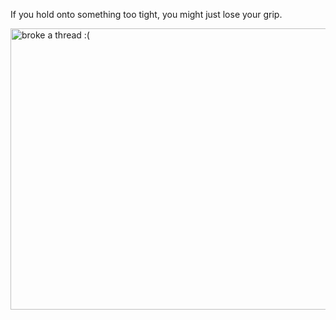 
If you hold onto something too tight, you might just lose your grip.

<img src="https://lh3.googleusercontent.com/DtJox5JO2rhhbm9uXSS_33GtVK7Z7E4JZ7q6_cpzbbTxoSM_UmJowt2Rk0jyLaBvWr5aMcIb5Qu2lZuAbBjKx1Q97qrDm4qpPwOE91WcWAInIdkIq3GZ6quyhhUispWUllWzrdLX2NV9OmAY9GCL5txankj1qT6PhYMU0Wwld-wuiRBgoUv7GL5dwg8yt1JDDJZbxS5UjSceNgRg1YNVbtmywGuJV46ALKHXKmggRqLZ6gqIx6O4Y1XT74m97z3PjdeU3WCqWjKa0zIhDMz6LYqmlsz-ViNuKqqSQSgu8bfQrVX9lHdSw6a_EU08r4rRe9-GKl3kA1kSfekaDMIx8_sWLAXDMoEucdLNkNt1NgdNLvHToDN_I7PYpWAzksnij8aAmA1tKly5b2_oQU5Jdy-KdIbMCQDSFfEWwrI8SmzPgyguWJe-yN8LyqSnO5zsF49UgD5mYH75fid7sVBOv5F8Jysh-nZDf5AIigmoVHVvWUM9RctrddU4F0vs1ZzoX7x1Y9SNqFNNb3QILgOcjHAneV7Qjx49LVFwD1-NkyHzE3IJc8xvrjn68Z__cCJacvCu92G2gwJDBX_GSerdTin0_V6X1X48LfnaNDwxjhhSpiEAN_5AM44M9ym4c8g7CFVmEuInpyTDxSHP3yNHXCOJYUt_dv4_UYuJzcYr589IppteLqvFuWHxfOuDkDCpU-EtTFfLLdvKG-G_01ETLZHfzNdrvDJsxsFV-pKgrZV-Zf_ZSlH2xN0zYLZ3NNuIwi1a9sHHbsxcOK6ukduZuqNIuXNOLmK-N_W-E5UHE4WRQVKVqUsHIROtpPv98h_Q47sOX_A=w960-h720-no?authuser=0" alt="broke a thread :(" width="600" height="450">
